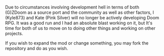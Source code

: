 Due to circumstances involving development hell in terms of both (G)ZDoom as a source port and the community as well as other factors, I (Kyle873) and Kate (Pink Silver) will no longer be actively developing Doom RPG. It was a good run and I had an absolute blast working on it, but It's time for both of us to move on to doing other things and working on other projects.

If you wish to expand the mod or change something, you may fork the repository and do as you wish.
